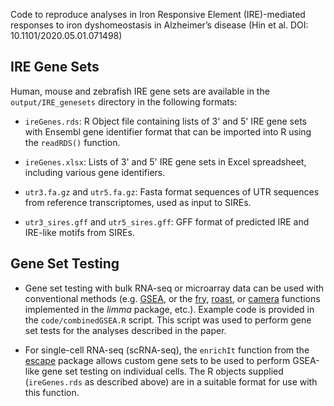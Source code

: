 
Code to reproduce analyses in Iron Responsive Element (IRE)-mediated responses to iron dyshomeostasis in Alzheimer’s disease (Hin et al. DOI: 10.1101/2020.05.01.071498)

## IRE Gene Sets

Human, mouse and zebrafish IRE gene sets are available in the `output/IRE_genesets` directory in the following formats:

- `ireGenes.rds`: R Object file containing lists of 3' and 5' IRE gene sets with Ensembl gene identifier format that can be imported into R using the `readRDS()` function. 

- `ireGenes.xlsx`: Lists of 3' and 5' IRE gene sets in Excel spreadsheet, including various gene identifiers. 

- `utr3.fa.gz` and `utr5.fa.gz`: Fasta format sequences of UTR sequences from reference transcriptomes, used as input to SIREs.

- `utr3_sires.gff` and `utr5_sires.gff`: GFF format of predicted IRE and IRE-like motifs from SIREs. 

## Gene Set Testing

- Gene set testing with bulk RNA-seq or microarray data can be used with conventional methods (e.g. [GSEA](http://bioconductor.org/packages/release/bioc/html/fgsea.html), or the [fry](https://f1000research.com/slides/5-2605), [roast](https://academic.oup.com/bioinformatics/article/26/17/2176/200022), or [camera](https://www.ncbi.nlm.nih.gov/labs/pmc/articles/PMC3458527/) functions implemented in the *limma* package, etc.). Example code is provided in the `code/combinedGSEA.R` script. This script was used to perform gene set tests for the analyses described in the paper. 

- For single-cell RNA-seq (scRNA-seq), the `enrichIt` function from the [escape](http://www.bioconductor.org/packages/release/bioc/vignettes/escape/inst/doc/vignette.html) package allows custom gene sets to be used to perform GSEA-like gene set testing on individual cells. The R objects supplied (`ireGenes.rds` as described above) are in a suitable format for use with this function. 
